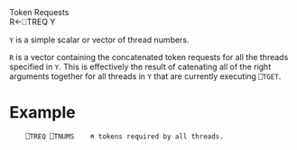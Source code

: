 <div class="heading">
  <div class="name">Token Requests</div>
  <div class="command">R←⎕TREQ Y</div>
</div>

`Y` is a simple scalar or vector of thread numbers.

`R` is a vector containing the concatenated token requests for all the threads specified in `Y`. This is effectively the result of catenating all of the right arguments together for all threads in `Y` that are currently executing `⎕TGET`.

# Example
```apl
    ⎕TREQ ⎕TNUMS    ⍝ tokens required by all threads.
```
